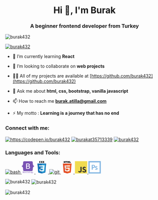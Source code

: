 <h1 align="center">Hi 👋, I'm Burak</h1>
<h3 align="center">A beginner frontend developer from Turkey</h3>

<p align="left"> <img src="https://komarev.com/ghpvc/?username=burak432&label=Profile%20views&color=0e75b6&style=flat" alt="burak432" /> </p>

<p align="left"> <a href="https://github.com/ryo-ma/github-profile-trophy"><img src="https://github-profile-trophy.vercel.app/?username=burak432" alt="burak432" /></a> </p>

- 🌱 I’m currently learning **React**

- 👯 I’m looking to collaborate on **web projects**

- 👨‍💻 All of my projects are available at [https://github.com/burak432](https://github.com/burak432)

- 💬 Ask me about **html, css, bootstrap, vanilla javascript**

- 📫 How to reach me **burak.atilla@gmail.com**

- ⚡ My motto : **Learning is a journey that has no end**

<h3 align="left">Connect with me:</h3>
<p align="left">
<a href="https://codepen.io/https://codepen.io/burak432" target="blank"><img align="center" src="https://raw.githubusercontent.com/rahuldkjain/github-profile-readme-generator/master/src/images/icons/Social/codepen.svg" alt="https://codepen.io/burak432" height="30" width="40" /></a>
<a href="https://twitter.com/burakat35713339" target="blank"><img align="center" src="https://raw.githubusercontent.com/rahuldkjain/github-profile-readme-generator/master/src/images/icons/Social/twitter.svg" alt="burakat35713339" height="30" width="40" /></a>
<a href="https://www.hackerrank.com/burak432" target="blank"><img align="center" src="https://raw.githubusercontent.com/rahuldkjain/github-profile-readme-generator/master/src/images/icons/Social/hackerrank.svg" alt="burak432" height="30" width="40" /></a>
</p>

<h3 align="left">Languages and Tools:</h3>
<p align="left"> <a href="https://www.gnu.org/software/bash/" target="_blank" rel="noreferrer"> <img src="https://www.vectorlogo.zone/logos/gnu_bash/gnu_bash-icon.svg" alt="bash" width="40" height="40"/> </a> <a href="https://getbootstrap.com" target="_blank" rel="noreferrer"> <img src="https://raw.githubusercontent.com/devicons/devicon/master/icons/bootstrap/bootstrap-plain-wordmark.svg" alt="bootstrap" width="40" height="40"/> </a> <a href="https://www.w3schools.com/css/" target="_blank" rel="noreferrer"> <img src="https://raw.githubusercontent.com/devicons/devicon/master/icons/css3/css3-original-wordmark.svg" alt="css3" width="40" height="40"/> </a> <a href="https://git-scm.com/" target="_blank" rel="noreferrer"> <img src="https://www.vectorlogo.zone/logos/git-scm/git-scm-icon.svg" alt="git" width="40" height="40"/> </a> <a href="https://www.w3.org/html/" target="_blank" rel="noreferrer"> <img src="https://raw.githubusercontent.com/devicons/devicon/master/icons/html5/html5-original-wordmark.svg" alt="html5" width="40" height="40"/> </a> <a href="https://developer.mozilla.org/en-US/docs/Web/JavaScript" target="_blank" rel="noreferrer"> <img src="https://raw.githubusercontent.com/devicons/devicon/master/icons/javascript/javascript-original.svg" alt="javascript" width="40" height="40"/> </a> <a href="https://www.photoshop.com/en" target="_blank" rel="noreferrer"> <img src="https://raw.githubusercontent.com/devicons/devicon/master/icons/photoshop/photoshop-line.svg" alt="photoshop" width="40" height="40"/> </a> </p>

<p><img align="left" src="https://github-readme-stats.vercel.app/api/top-langs?username=burak432&show_icons=true&locale=en&layout=compact" alt="burak432" /></p>

<p>&nbsp;<img align="center" src="https://github-readme-stats.vercel.app/api?username=burak432&show_icons=true&locale=en" alt="burak432" /></p>

<p><img align="center" src="https://github-readme-streak-stats.herokuapp.com/?user=burak432&" alt="burak432" /></p>
